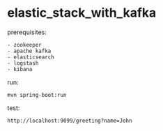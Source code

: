 # elastic_stack_with_kafka

prerequisites:

	- zookeeper
	- apache kafka
	- elasticsearch
	- logstash
	- kibana

run: 

	mvn spring-boot:run
	
test:

	http://localhost:9099/greeting?name=John

